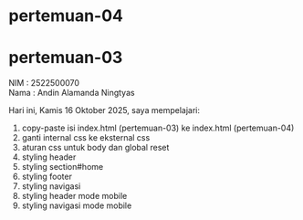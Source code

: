 # pertemuan-04
# pertemuan-03

NIM : 2522500070<br>
Nama : Andin Alamanda Ningtyas<br>

Hari ini, Kamis 16 Oktober 2025, saya mempelajari:
<ol>
  <li>copy-paste isi index.html (pertemuan-03) ke index.html (pertemuan-04)</li>
  <li>ganti internal css ke eksternal css</li>
  <li>aturan css untuk body dan global reset</li>
  <li>styling header</li>
  <li>styling section#home</li>
  <li>styling footer</li>
  <li>styling navigasi</li>
  <li>styling header mode mobile</li>
  <li>styling navigasi mode mobile</li>